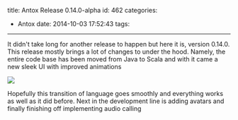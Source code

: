 title: Antox Release 0.14.0-alpha
id: 462
categories:
  - Antox
date: 2014-10-03 17:52:43
tags:
---

It didn't take long for another release to happen but here it is, version 0.14.0\. This release mostly brings a lot of changes to under the hood. Namely, the entire code base has been moved from Java to Scala and with it came a new sleek UI with improved animations

![](https://blog.libtoxcore.so/wp-content/uploads/2014/10/dpopow.png)

Hopefully this transition of language goes smoothly and everything works as well as it did before. Next in the development line is adding avatars and finally finishing off implementing audio calling

&nbsp;

&nbsp;